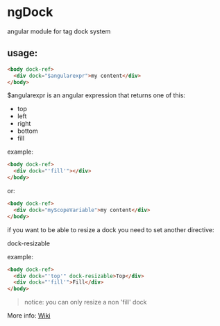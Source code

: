 ngDock
======

angular module for tag dock system

usage:
------

```html
<body dock-ref>
  <div dock="$angularexpr">my content</div>
</body>
```

$angularexpr is an angular expression that returns one of this:

- top
- left
- right
- bottom
- fill

example:
```html
<body dock-ref>
  <div dock="'fill'"></div>
</body>
```

or:

```html
<body dock-ref>
  <div dock="myScopeVariable">my content</div>
</body>
```

if you want to be able to resize a dock you need to set another directive:

dock-resizable

example:

```html
<body dock-ref>
  <div dock="'top'" dock-resizable>Top</div>
  <div dock="'fill'">Fill</div>
</body>
```

>notice:
>you can only resize a non 'fill' dock

More info: [Wiki](https://github.com/dardino/ngDock/wiki)
